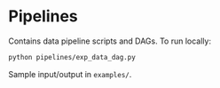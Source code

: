 # Pipelines

Contains data pipeline scripts and DAGs. To run locally:

```bash
python pipelines/exp_data_dag.py
```

Sample input/output in `examples/`.
